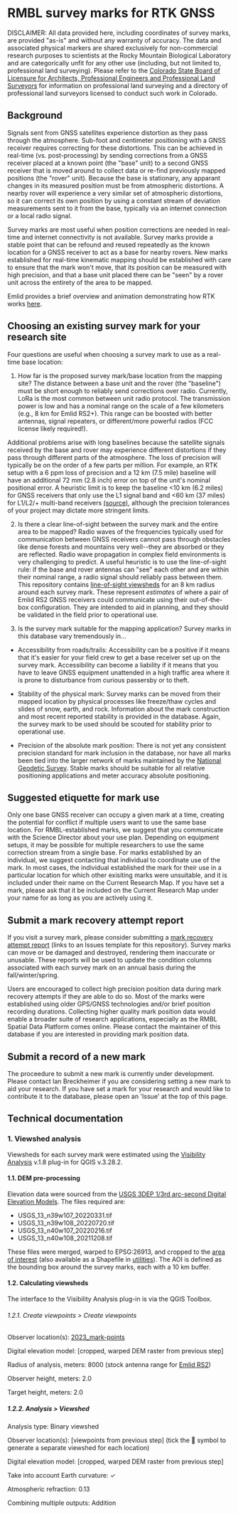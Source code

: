 # RMBL survey marks for RTK GNSS

DISCLAIMER: All data provided here, including coordinates of survey marks, are provided "as-is" and without any warranty of accuracy. The data and associated physical markers are shared exclusively for non-commercial research purposes to scientists at the Rocky Mountain Biological Laboratory and are categorically unfit for any other use (including, but not limited to, professional land surveying). Please refer to the [Colorado State Board of Licensure for Architects, Professional Engineers and Professional Land Surveyors](https://dpo.colorado.gov/AES) for information on professional land surveying and a directory of professional land surveyors licensed to conduct such work in Colorado.

## Background
Signals sent from GNSS satellites experience distortion as they pass through the atmosphere. Sub-foot and centimeter positioning with a GNSS receiver requires correcting for these distortions. This can be achieved in real-time (vs. post-processing) by sending corrections from a GNSS receiver placed at a known point (the "base" unit) to a second GNSS receiver that is moved around to collect data or re-find previously mapped positions (the "rover" unit). Because the base is stationary, any apparant changes in its measured position must be from atmospheric distortions. A nearby rover will experience a very similar set of atmospheric distortions, so it can correct its own position by using a constant stream of deviation measurements sent to it from the base, typically via an internet connection or a local radio signal.

Survey marks are most useful when position corrections are needed in real-time and internet connectivity is not available. Survey marks provide a stable point that can be refound and reused repeatedly as the known location for a GNSS receiver to act as a base for nearby rovers. New marks established for real-time kinematic mapping should be established with care to ensure that the mark won't move, that its position can be measured with high precision, and that a base unit placed there can be "seen" by a rover unit across the entirety of the area to be mapped.

Emlid provides a brief overview and animation demonstrating how RTK works [here](https://docs.emlid.com/reachrs2/rtk-quickstart/rtk-introduction/).

## Choosing an existing survey mark for your research site
Four questions are useful when choosing a survey mark to use as a real-time base location:

1. How far is the proposed survey mark/base location from the mapping site?
The distance between a base unit and the rover (the "baseline") must be short enough to reliably send corrections over radio. Currently, LoRa is the most common between unit radio protocol. The transmission power is low and has a nominal range on the scale of a few kilometers (e.g., 8 km for Emlid RS2+). This range can be boosted with better antennas, signal repeaters, or different/more powerful radios (FCC license likely required!).

Additional problems arise with long baselines because the satellite signals received by the base and rover may experience different distortions if they pass through different parts of the atmosphere. The loss of precision will typically be on the order of a few parts per million. For example, an RTK setup with a 6 ppm loss of precision and a 12 km (7.5 mile) baseline will have an additional 72 mm (2.8 inch) error on top of the unit's nominal positional error. A heuristic limit is to keep the baseline <10 km (6.2 miles) for GNSS receivers that only use the L1 signal band and <60 km (37 miles) for L1/L2/+ multi-band receivers [(source)](https://docs.emlid.com/reachrs2/rtk-quickstart/rtk-introduction#single-band-and-multi-band-receivers), although the precision tolerances of your project may dictate more stringent limits.

2. Is there a clear line-of-sight between the survey mark and the entire area to be mapped?
Radio waves of the frequencies typically used for communication between GNSS receivers cannot pass through obstacles like dense forests and mountains very well--they are absorbed or they are reflected. Radio wave propagation in complex field environments is very challenging to predict. A useful heuristic is to use the line-of-sight rule: if the base and rover antennas can "see" each other and are within their nominal range, a radio signal should reliably pass between them. This repository contains [line-of-sight viewsheds](2023_mark-viewsheds.geojson) for an 8 km radius around each survey mark. These represent *estimates* of where a pair of Emlid RS2 GNSS receivers could communicate using their out-of-the-box configuration. They are intended to aid in planning, and they should be validated in the field prior to operational use.

3. Is the survey mark suitable for the mapping application?
Survey marks in this database vary tremendously in...
- Accessibility from roads/trails: Accessibility can be a positive if it means that it's easier for your field crew to get a base receiver set up on the survey mark. Accessibility can become a liability if it means that you have to leave GNSS equipment unattended in a high traffic area where it is prone to disturbance from curious passersby or to theft.

- Stability of the physical mark: Survey marks can be moved from their mapped location by physical processes like freeze/thaw cycles and slides of snow, earth, and rock. Information about the mark construction and most recent reported stability is provided in the database. Again, the survey mark to be used should be scouted for stability prior to operational use.

- Precision of the absolute mark position: There is not yet any consistent precision standard for mark inclusion in the database, nor have all marks been tied into the larger network of marks maintained by the [National Geodetic Survey](https://www.ngs.noaa.gov/datasheets/). Stable marks should be suitable for all relative positioning applications and meter accuracy absolute positioning.

## Suggested etiquette for mark use
Only one base GNSS receiver can occupy a given mark at a time, creating the potential for conflict if multiple users want to use the same base location. For RMBL-established marks, we suggest that you communicate with the Science Director about your use plan. Depending on equipment setups, it may be possible for multiple researchers to use the same correction stream from a single base. For marks established by an individual, we suggest contacting that individual to coordinate use of the mark. In most cases, the individual established the mark for their use in a particular location for which other exisiting marks were unsuitable, and it is included under their name on the Current Research Map. If you have set a mark, please ask that it be included on the Current Research Map under your name for as long as you are actively using it.

## Submit a mark recovery attempt report
If you visit a survey mark, please consider submitting a [mark recovery attempt report](https://github.com/DICELab-NCSU/RMBL_survey_marks/issues/new?assignees=&labels=recovery-report&template=contribute-mark-recovery-attempt.md&title=Recovery+attempt%3A+%5Bmark+name%5D) (links to an Issues template for this repository). Survey marks can move or be damaged and destroyed, rendering them inaccurate or unusable. These reports will be used to update the condition columns associated with each survey mark on an annual basis during the fall/winter/spring.

Users are encouraged to collect high precision position data during mark recovery attempts if they are able to do so. Most of the marks were established using older GPS/GNSS technologies and/or brief position recording durations. Collecting higher quality mark position data would enable a broader suite of research applications, especially as the RMBL Spatial Data Platform comes online. Please contact the maintainer of this database if you are interested in providing mark position data.

## Submit a record of a new mark
The proceedure to submit a new mark is currently under development. Please contact Ian Breckheimer if you are considering setting a new mark to aid your research. If you have set a mark for your research and would like to contribute it to the database, please open an 'Issue' at the top of this page.

## Technical documentation
### 1. Viewshed analysis
Viewsheds for each survey mark were estimated using the [Visibility Analysis](https://plugins.qgis.org/plugins/ViewshedAnalysis/) v.1.8 plug-in for QGIS v.3.28.2.

#### 1.1. DEM pre-processing
Elevation data were sourced from the [USGS 3DEP 1/3rd arc-second Digital Elevation Models](https://www.sciencebase.gov/catalog/item/4f70aa9fe4b058caae3f8de5). The files required are:

- USGS_13_n39w107_20220331.tif
- USGS_13_n39w108_20220720.tif
- USGS_13_n40w107_20220216.tif
- USGS_13_n40w108_20211208.tif

These files were merged, warped to EPSG:26913, and cropped to the [area of interest](utilities/AOI.geojson) (also available as a Shapefile in [utilities](utilities)). The AOI is defined as the bounding box around the survey marks, each with a 10 km buffer.

#### 1.2. Calculating viewsheds
The interface to the Visibility Analysis plug-in is via the QGIS Toolbox.

###### 1.2.1. Create viewpoints > Create viewpoints
Observer location(s): [2023_mark-points](2023_mark-points.geojson)

Digital elevation model: [cropped, warped DEM raster from previous step]

Radius of analysis, meters: 8000 (stock antenna range for [Emlid RS2](https://emlid.com/reachrs2/))

Observer height, meters: 2.0

Target height, meters: 2.0

##### 1.2.2. Analysis > Viewshed
Analysis type: Binary viewshed

Observer location(s): [viewpoints from previous step] (tick the 🔁 symbol to generate a separate viewshed for each location)

Digital elevation model: [cropped, warped DEM raster from previous step]

Take into account Earth curvature: ✓

Atmospheric refraction: 0.13

Combining multiple outputs: Addition


